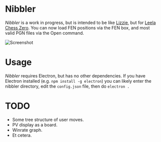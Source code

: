 # Nibbler

*Nibbler* is a work in progress, but is intended to be like [Lizzie](https://github.com/featurecat/lizzie), but for [Leela Chess Zero](https://github.com/LeelaChessZero/lc0). You can now load FEN positions via the FEN box, and most valid PGN files via the Open command.

![Screenshot](https://user-images.githubusercontent.com/16438795/58766287-a4da9600-8574-11e9-8035-5bda89773c86.png)

# Usage

*Nibbler* requires Electron, but has no other dependencies. If you have Electron installed (e.g. `npm install -g electron`) you can likely enter the nibbler directory, edit the `config.json` file, then do `electron .`

# TODO

* Some tree structure of user moves.
* PV display as a board.
* Winrate graph.
* Et cetera.
